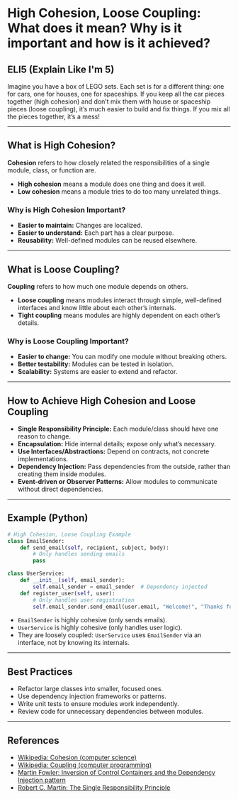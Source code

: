 # High Cohesion, Loose Coupling: What does it mean? Why is it important and how is it achieved?

## ELI5 (Explain Like I'm 5)
Imagine you have a box of LEGO sets. Each set is for a different thing: one for cars, one for houses, one for spaceships. If you keep all the car pieces together (high cohesion) and don’t mix them with house or spaceship pieces (loose coupling), it’s much easier to build and fix things. If you mix all the pieces together, it’s a mess!

---

## What is High Cohesion?
**Cohesion** refers to how closely related the responsibilities of a single module, class, or function are. 
- **High cohesion** means a module does one thing and does it well.
- **Low cohesion** means a module tries to do too many unrelated things.

### Why is High Cohesion Important?
- **Easier to maintain:** Changes are localized.
- **Easier to understand:** Each part has a clear purpose.
- **Reusability:** Well-defined modules can be reused elsewhere.

---

## What is Loose Coupling?
**Coupling** refers to how much one module depends on others.
- **Loose coupling** means modules interact through simple, well-defined interfaces and know little about each other’s internals.
- **Tight coupling** means modules are highly dependent on each other’s details.

### Why is Loose Coupling Important?
- **Easier to change:** You can modify one module without breaking others.
- **Better testability:** Modules can be tested in isolation.
- **Scalability:** Systems are easier to extend and refactor.

---

## How to Achieve High Cohesion and Loose Coupling
- **Single Responsibility Principle:** Each module/class should have one reason to change.
- **Encapsulation:** Hide internal details; expose only what’s necessary.
- **Use Interfaces/Abstractions:** Depend on contracts, not concrete implementations.
- **Dependency Injection:** Pass dependencies from the outside, rather than creating them inside modules.
- **Event-driven or Observer Patterns:** Allow modules to communicate without direct dependencies.

---

## Example (Python)
```python
# High Cohesion, Loose Coupling Example
class EmailSender:
    def send_email(self, recipient, subject, body):
        # Only handles sending emails
        pass

class UserService:
    def __init__(self, email_sender):
        self.email_sender = email_sender  # Dependency injected
    def register_user(self, user):
        # Only handles user registration
        self.email_sender.send_email(user.email, "Welcome!", "Thanks for registering!")
```
- `EmailSender` is highly cohesive (only sends emails).
- `UserService` is highly cohesive (only handles user logic).
- They are loosely coupled: `UserService` uses `EmailSender` via an interface, not by knowing its internals.

---

## Best Practices
- Refactor large classes into smaller, focused ones.
- Use dependency injection frameworks or patterns.
- Write unit tests to ensure modules work independently.
- Review code for unnecessary dependencies between modules.

---

## References
- [Wikipedia: Cohesion (computer science)](https://en.wikipedia.org/wiki/Cohesion_(computer_science))
- [Wikipedia: Coupling (computer programming)](https://en.wikipedia.org/wiki/Coupling_(computer_programming))
- [Martin Fowler: Inversion of Control Containers and the Dependency Injection pattern](https://martinfowler.com/articles/injection.html)
- [Robert C. Martin: The Single Responsibility Principle](https://web.archive.org/web/20161016153130/http://www.objectmentor.com/resources/articles/srp.pdf) 